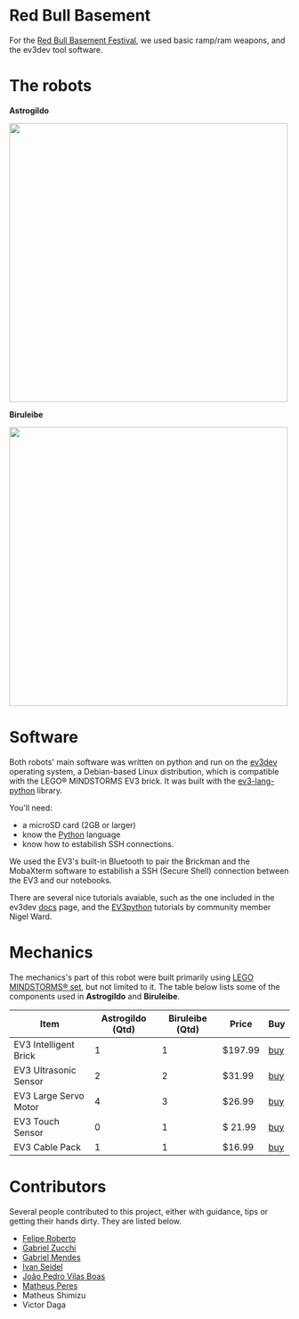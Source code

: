 # Red Bull Basement

For the [Red Bull Basement Festival](https://www.redbull.com/br-pt/events/festival-red-bull-basement-2018), we used basic ramp/ram weapons, and the ev3dev tool software. 

# The robots

<p align="left";> <b>Astrogildo</b></p>
<div style="align=middle"><img src = "https://github.com/Project-Neon/LegoBrothers/blob/red-bull-station/media/astrogildo/astrogildo-sideways.JPG" width="500"/></div>

<p align="left";> <b>Biruleibe</b></p>
<div style="align=middle"><img src = "https://github.com/Project-Neon/LegoBrothers/blob/red-bull-station/media/biruleibe/biruleibe-sideways.jpg" width="500"/></div>


# Software
Both robots' main software was written on python and run on the [ev3dev](https://www.ev3dev.org/) operating system, a Debian-based Linux distribution, which is compatible with the LEGO® MINDSTORMS EV3 brick. It was built with the [ev3-lang-python](https://github.com/ev3dev/ev3dev-lang-python) library.

You'll need:
- a microSD card (2GB or larger) 
- know the [Python](https://www.python.org/) language
- know how to estabilish SSH connections.


We used the EV3's built-in Bluetooth to pair the Brickman and the MobaXterm software to estabilish a SSH (Secure Shell) connection between the EV3 and our notebooks.

There are several nice tutorials avaiable, such as the one included in the ev3dev [docs](https://www.ev3dev.org/docs/tutorials/) page, and the [EV3python](https://sites.google.com/site/ev3python/) tutorials by community member Nigel Ward.

# Mechanics
The mechanics's part of this robot were built primarily using [LEGO MINDSTORMS® set](https://shop.lego.com/en-US/LEGO-MINDSTORMS-EV3-31313), 
but not limited to it. The table below lists some of the components used in **Astrogildo** and **Biruleibe**.

 Item |Astrogildo (Qtd)| Biruleibe (Qtd)| Price | Buy
------|----|----|-------|-----
EV3 Intelligent Brick | 1 | 1 | $197.99 | [buy](https://shop.lego.com/en-US/EV3-Intelligent-Brick-45500)
EV3 Ultrasonic Sensor | 2 | 2 | $31.99 | [buy](https://shop.lego.com/en-US/EV3-Ultrasonic-Sensor-45504)
EV3 Large Servo Motor | 4 | 3 | $26.99 | [buy](https://shop.lego.com/en-US/EV3-Large-Servo-Motor-45502)
EV3 Touch Sensor | 0 | 1 | $ 21.99 | [buy](https://shop.lego.com/en-US/EV3-Touch-Sensor-45507)
EV3 Cable Pack | 1 | 1 | $16.99 | [buy](https://shop.lego.com/en-US/EV3-Cable-Pack-45514)




# Contributors
Several people contributed to this project, either with guidance, tips or getting their hands dirty. They are listed below.

* [Felipe Roberto](https://github.com/FRAndrade)
* [Gabriel Zucchi](https://github.com/zucchi43)
* [Gabriel Mendes](https://github.com/GaMendes)
* [Ivan Seidel](https://github.com/ivanseidel)
* [João Pedro Vilas Boas](https://github.com/joaopedrovbs)
* [Matheus Peres](https://github.com/mettsal)
* Matheus Shimizu
* Victor Daga
